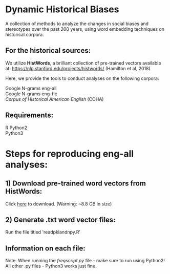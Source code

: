 # Dynamic Historical Biases

A collection of methods to analyze the changes in social biases and stereotypes over the past 200 years, using word embedding techniques on historical corpora.

## For the historical sources: 

We utilize **HistWords**, a brilliant collection of pre-trained vectors available at: https://nlp.stanford.edu/projects/histwords/
(Hamilton et al, 2018)

Here, we provide the tools to conduct analyses on the following corpora:

Google N-grams eng-all <br />
Google N-grams eng-fic <br />
*Corpus of Historical American English* (COHA)

## Requirements:
R
Python2 <br />
Python3

# Steps for reproducing eng-all analyses:
## 1) Download pre-trained word vectors from HistWords:
Click [here](http://snap.stanford.edu/historical_embeddings/eng-all.zip) to download. (Warning: ~8.8 GB in size)

## 2) Generate .txt word vector files:

Run the file titled 'readpklandnpy.R'


## Information on each file:

Note: When running the *freqscript.py* file - make sure to run using Python2!
All other .py files - Python3 works just fine.
